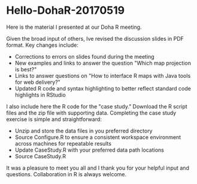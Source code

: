 # Hello-DohaR-20170519

Here is the material I presented at our Doha R meeting.

Given the broad input of others, Ive revised the discussion slides in PDF format.  Key changes include:
  - Corrections to errors on slides found during the meeting
  - New examples and links to answer the question "Which map projection is best?"
  - Links to answer questions on "How to interface R maps with Java tools for web delivery?"
  - Updated R code and syntax highlighting to better reflect standard code highlights in RStudio

I also include here the R code for the "case study." Download the R script files and the zip file with supporting data.  Completing the case study exercise is simple and straightforward:
- Unzip and store the data files in you preferred directory
- Source Configure.R to ensure a consistent workspace environment across machines for repeatable results
- Update CaseStudy.R with your preferred data path locations 
- Source CaseStudy.R 

It was a pleasure to meet you all and I thank you for your helpful input and questions.  Collaboration in R is always welcome.
